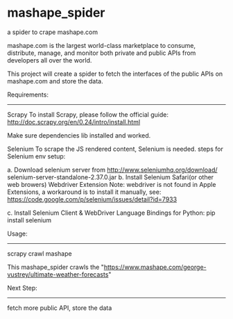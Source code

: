 mashape_spider
==============

a spider to crape mashape.com 

mashape.com is the largest world-class marketplace to consume, 
distribute, manage, and monitor both private and public APIs 
from developers all over the world.

This project will create a spider to fetch the interfaces of the public APIs 
on mashape.com and store the data.

Requirements:
******************
Scrapy
To install Scrapy, please follow the official guide:
http://doc.scrapy.org/en/0.24/intro/install.html

Make sure dependencies lib installed and worked.

Selenium
To scrape the JS rendered content, Selenium is needed.
steps for Selenium env setup: 

a. Download selenium server from http://www.seleniumhq.org/download/   selenium-server-standalone-2.37.0.jar
b. Install Selenium Safari(or other web browers) Webdriver Extension
Note: webdriver is not found in Apple Extensions, a workaround is to install it manually, see:
https://code.google.com/p/selenium/issues/detail?id=7933

c. Install Selenium Client & WebDriver Language Bindings for Python: pip install selenium


Usage:
*****************
scrapy crawl mashape

This mashape_spider crawls the "https://www.mashape.com/george-vustrey/ultimate-weather-forecasts"


Next Step:
*****************
fetch more public API, store the data
